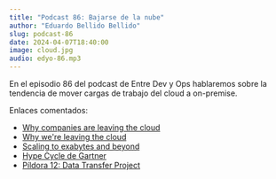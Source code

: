 ```yaml
---
title: "Podcast 86: Bajarse de la nube"
author: "Eduardo Bellido Bellido"
slug: podcast-86
date: 2024-04-07T18:40:00
image: cloud.jpg
audio: edyo-86.mp3
---
```


En el episodio 86 del podcast de Entre Dev y Ops hablaremos sobre la tendencia de mover cargas de
trabajo del cloud a on-premise.

<!--more-->

Enlaces comentados:

- [Why companies are leaving the cloud](https://www.infoworld.com/article/3712861/why-companies-are-leaving-the-cloud.html)
- [Why we're leaving the cloud](https://world.hey.com/dhh/why-we-re-leaving-the-cloud-654b47e0)
- [Scaling to exabytes and beyond](https://dropbox.tech/infrastructure/magic-pocket-infrastructure)
- [Hype Cycle de Gartner](https://www.gartner.es/es/metodologias/hype-cycle)
- [Píldora 12: Data Transfer Project](https://www.entredevyops.es/podcasts/pildora-12.html)
